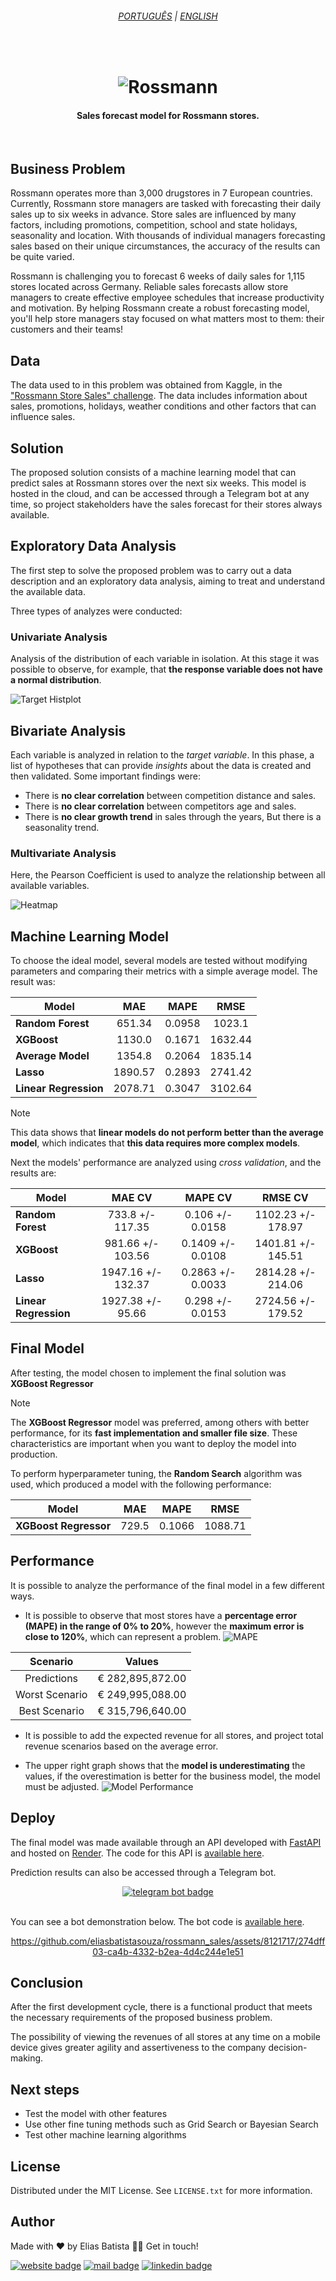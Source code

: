 <h6 align="center"><a href="/README.md">PORTUGUÊS</a> | <a href="/README_en.md">ENGLISH</a>
</h6>
<br>

<h1 align="center">
    <img alt="Rossmann" src="./docs/img/logo.png" />
</h1>

<h4>
<p align="center">Sales forecast model for Rossmann stores.</p>
</h4>
<br>

## Business Problem
Rossmann operates more than 3,000 drugstores in 7 European countries. Currently, Rossmann store managers are tasked with forecasting their daily sales up to six weeks in advance. Store sales are influenced by many factors, including promotions, competition, school and state holidays, seasonality and location. With thousands of individual managers forecasting sales based on their unique circumstances, the accuracy of the results can be quite varied.

Rossmann is challenging you to forecast 6 weeks of daily sales for 1,115 stores located across Germany. Reliable sales forecasts allow store managers to create effective employee schedules that increase productivity and motivation. By helping Rossmann create a robust forecasting model, you'll help store managers stay focused on what matters most to them: their customers and their teams!

## Data
The data used to in this problem was obtained from Kaggle, in the ["Rossmann Store Sales" challenge](https://www.kaggle.com/c/rossmann-store-sales). The data includes information about sales, promotions, holidays, weather conditions and other factors that can influence sales.

## Solution
The proposed solution consists of a machine learning model that can predict sales at Rossmann stores over the next six weeks. This model is hosted in the cloud, and can be accessed through a Telegram bot at any time, so project stakeholders have the sales forecast for their stores always available.

## Exploratory Data Analysis
The first step to solve the proposed problem was to carry out a data description and an exploratory data analysis, aiming to treat and understand the available data.

Three types of analyzes were conducted:

### **Univariate Analysis**
Analysis of the distribution of each variable in isolation. At this stage it was possible to observe, for example, that **the response variable does not have a normal distribution**.

![Target Histplot](/docs/img/target.png)

## **Bivariate Analysis**
Each variable is analyzed in relation to the *target variable*. In this phase, a list of hypotheses that can provide *insights* about the data is created and then validated. Some important findings were:

- There is **no clear correlation** between competition distance and sales.
- There is **no clear correlation** between competitors age and sales.
- There is **no clear growth trend** in sales through the years, But there is a seasonality trend.

### **Multivariate Analysis**
Here, the Pearson Coefficient is used to analyze the relationship between all available variables.

![Heatmap](docs/img/multivariate.png)

## Machine Learning Model
To choose the ideal model, several models are tested without modifying parameters and comparing their metrics with a simple average model. The result was:

<div align="center">

| **Model**             | **MAE** | **MAPE** | **RMSE** |
|-----------------------|:---------:|:----------:|:----------:|
| **Random Forest**     | 651.34  | 0.0958   | 1023.1   |
| **XGBoost**           | 1130.0  | 0.1671   | 1632.44  |
| **Average Model**     | 1354.8  | 0.2064   | 1835.14  |
| **Lasso**             | 1890.57 | 0.2893   | 2741.42  |
| **Linear Regression** | 2078.71 | 0.3047   | 3102.64  |

</div>

> [!NOTE]
> This data shows that **linear models do not perform better than the average model**, which indicates that **this data requires more complex models**.

Next the models' performance are analyzed using *cross validation*, and the results are:

<div align="center">

| **Model**             | **MAE CV**         | **MAPE CV**       | **RMSE CV**        |
|-----------------------|:--------------------:|:-------------------:|:--------------------:|
| **Random Forest**     | 733.8 +/- 117.35   | 0.106 +/- 0.0158  | 1102.23 +/- 178.97 |
| **XGBoost**           | 981.66 +/- 103.56  | 0.1409 +/- 0.0108 | 1401.81 +/- 145.51 |
| **Lasso**             | 1947.16 +/- 132.37 | 0.2863 +/- 0.0033 | 2814.28 +/- 214.06 |
| **Linear Regression** | 1927.38 +/- 95.66  | 0.298 +/- 0.0153  | 2724.56 +/- 179.52 |

</div>

## Final Model
After testing, the model chosen to implement the final solution was **XGBoost Regressor**

> [!NOTE]
> The **XGBoost Regressor** model was preferred, among others with better performance, for its **fast implementation and smaller file size**. These characteristics are important when you want to deploy the model into production.

To perform hyperparameter tuning, the **Random Search** algorithm was used, which produced a model with the following performance:

<div align="center">

| **Model**             | **MAE** | **MAPE** | **RMSE** |
|-----------------------|:-------:|:--------:|:--------:|
| **XGBoost Regressor** | 729.5   | 0.1066   | 1088.71  |

</div>

## Performance
It is possible to analyze the performance of the final model in a few different ways.
- It is possible to observe that most stores have a **percentage error (MAPE) in the range of 0% to 20%**, however the **maximum error is close to 120%**, which can represent a problem.
![MAPE](/docs/img/mape.png)

<div align="center">

|**Scenario**    | **Values**       |
|:--------------:|:----------------:|
| Predictions    | € 282,895,872.00 |
| Worst Scenario | € 249,995,088.00 |
| Best Scenario  | € 315,796,640.00 |

</div>

- It is possible to add the expected revenue for all stores, and project total revenue scenarios based on the average error.

- The upper right graph shows that the **model is underestimating** the values, if the overestimation is better for the business model, the model must be adjusted.
![Model Performance](/docs/img/model_performance.png)

## Deploy
The final model was made available through an API developed with [FastAPI](https://fastapi.tiangolo.com/) and hosted on [Render](https://render.com/). The code for this API is [available here](https://github.com/eliasbatistasouza/rossmann_api).

Prediction results can also be accessed through a Telegram bot.

<div align="center">
<a href = "https://t.me/SalesPredRossmannBot" target="_blank"><img src="https://img.shields.io/badge/Telegram_Bot-2CA5E0?style=for-the-badge&logo=telegram&logoColor=white" alt="telegram bot badge"></a>
</div>
<br>

You can see a bot demonstration below. The bot code is [available here](https://github.com/eliasbatistasouza/rossmann_bot).

<div align="center">

https://github.com/eliasbatistasouza/rossmann_sales/assets/8121717/274dff03-ca4b-4332-b2ea-4d4c244e1e51

</div>

## Conclusion
After the first development cycle, there is a functional product that meets the necessary requirements of the proposed business problem.

The possibility of viewing the revenues of all stores at any time on a mobile device gives greater agility and assertiveness to the company decision-making.

## Next steps
- Test the model with other features
- Use other fine tuning methods such as Grid Search or Bayesian Search
- Test other machine learning algorithms

## License
Distributed under the MIT License. See `LICENSE.txt` for more information.

## Author
Made with ❤️ by Elias Batista 👋🏽 Get in touch!

<a href="https://eliasbatista.com" target="_blank"><img src="https://img.shields.io/badge/WEBSITE-689f38?style=for-the-badge&logo=About.me&logoColor=white" alt="website badge"></a>
<a href = "mailto:contato@eliasbatista.com" target="_blank"><img src="https://img.shields.io/badge/Email-D14836?style=for-the-badge&logo=gmail&logoColor=white" alt="mail badge"></a>
<a href="https://www.linkedin.com/in/eliasbatistasouza/" target="_blank"><img src="https://img.shields.io/badge/-LinkedIn-%230077B5?style=for-the-badge&logo=linkedin&logoColor=white" alt="linkedin badge"></a> 
